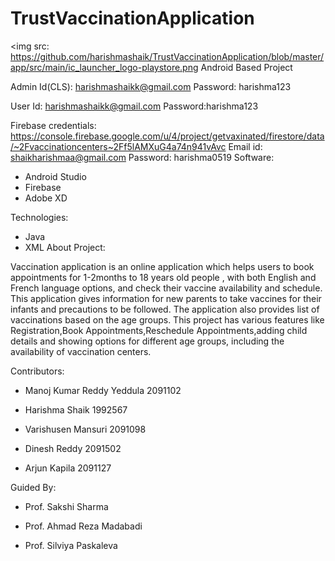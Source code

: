 # TrustVaccinationApplication
<img src: https://github.com/harishmashaik/TrustVaccinationApplication/blob/master/app/src/main/ic_launcher_logo-playstore.png
Android Based Project

Admin Id(CLS): harishmashaikk@gmail.com
Password: harishma123

User Id: harishmashaikk@gmail.com
Password:harishma123

Firebase credentials:
https://console.firebase.google.com/u/4/project/getvaxinated/firestore/data/~2Fvaccinationcenters~2Ff5lAMXuG4a74n941vAvc
Email id: shaikharishmaa@gmail.com
Password: harishma0519
Software:
  - Android Studio
  - Firebase
  - Adobe XD

Technologies:
  - Java
  - XML
About Project:

Vaccination application is an online application which helps users to book appointments for 1-2months to 18 years old people ,
with both English and French language options, and check their vaccine availability and schedule. 
This application gives information for new parents to take vaccines for their infants and precautions to be followed. 
The application also provides list of vaccinations based on the age groups. 
This project has various features like Registration,Book Appointments,Reschedule Appointments,adding child details and showing options for different age groups,
including the availability of vaccination centers.

Contributors:

  - Manoj Kumar Reddy Yeddula   2091102

  - Harishma Shaik		          1992567
  
  - Varishusen Mansuri          2091098

  - Dinesh Reddy                2091502

  - Arjun Kapila                2091127

  
Guided By:

  - Prof. Sakshi Sharma
  
  - Prof. Ahmad Reza Madabadi
  
  - Prof. Silviya Paskaleva
